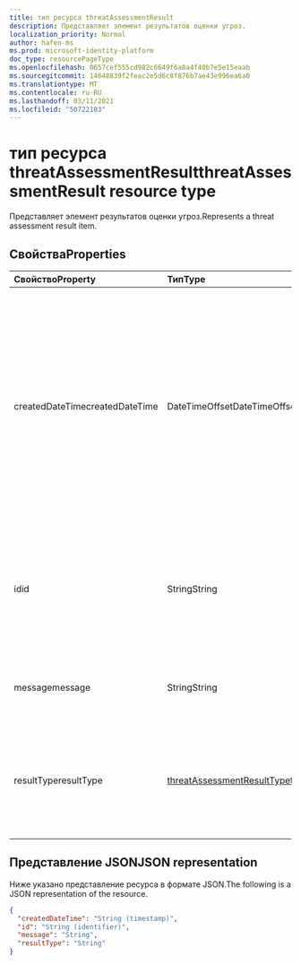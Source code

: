 ```yaml
---
title: тип ресурса threatAssessmentResult
description: Представляет элемент результатов оценки угроз.
localization_priority: Normal
author: hafen-ms
ms.prod: microsoft-identity-platform
doc_type: resourcePageType
ms.openlocfilehash: 0657cef555cd982c6649f6a8a4f40b7e5e15eaab
ms.sourcegitcommit: 14648839f2feac2e5d6c8f876b7ae43e996ea6a0
ms.translationtype: MT
ms.contentlocale: ru-RU
ms.lasthandoff: 03/11/2021
ms.locfileid: "50722103"
---
```

# <a name="threatassessmentresult-resource-type"></a><span data-ttu-id="19f00-103">тип ресурса threatAssessmentResult</span><span class="sxs-lookup"><span data-stu-id="19f00-103">threatAssessmentResult resource type</span></span>

<span data-ttu-id="19f00-104">Представляет элемент результатов оценки угроз.</span><span class="sxs-lookup"><span data-stu-id="19f00-104">Represents a threat assessment result item.</span></span>

## <a name="properties"></a><span data-ttu-id="19f00-105">Свойства</span><span class="sxs-lookup"><span data-stu-id="19f00-105">Properties</span></span>

| <span data-ttu-id="19f00-106">Свойство</span><span class="sxs-lookup"><span data-stu-id="19f00-106">Property</span></span>     | <span data-ttu-id="19f00-107">Тип</span><span class="sxs-lookup"><span data-stu-id="19f00-107">Type</span></span>        | <span data-ttu-id="19f00-108">Описание</span><span class="sxs-lookup"><span data-stu-id="19f00-108">Description</span></span> |
|:-------------|:------------|:------------|
|<span data-ttu-id="19f00-109">createdDateTime</span><span class="sxs-lookup"><span data-stu-id="19f00-109">createdDateTime</span></span>|<span data-ttu-id="19f00-110">DateTimeOffset</span><span class="sxs-lookup"><span data-stu-id="19f00-110">DateTimeOffset</span></span>|<span data-ttu-id="19f00-111">Тип Timestamp представляет сведения о времени и дате с использованием формата ISO 8601 (всегда применяется формат UTC).</span><span class="sxs-lookup"><span data-stu-id="19f00-111">The Timestamp type represents date and time information using ISO 8601 format and is always in UTC time.</span></span> <span data-ttu-id="19f00-112">Например, значение полуночи 1 января 2014 г. в формате UTC: `2014-01-01T00:00:00Z`.</span><span class="sxs-lookup"><span data-stu-id="19f00-112">For example, midnight UTC on Jan 1, 2014 is `2014-01-01T00:00:00Z`.</span></span>|
|<span data-ttu-id="19f00-113">id</span><span class="sxs-lookup"><span data-stu-id="19f00-113">id</span></span>|<span data-ttu-id="19f00-114">String</span><span class="sxs-lookup"><span data-stu-id="19f00-114">String</span></span>|<span data-ttu-id="19f00-115">Идентификатор результатов оценки угроз — это уникальный идентификатор глобального идентификатора (GUID).</span><span class="sxs-lookup"><span data-stu-id="19f00-115">The threat assessment result ID is a globally unique identifier (GUID).</span></span>|
|<span data-ttu-id="19f00-116">message</span><span class="sxs-lookup"><span data-stu-id="19f00-116">message</span></span>|<span data-ttu-id="19f00-117">String</span><span class="sxs-lookup"><span data-stu-id="19f00-117">String</span></span>|<span data-ttu-id="19f00-118">Сообщение результата для каждой оценки угрозы.</span><span class="sxs-lookup"><span data-stu-id="19f00-118">The result message for each threat assessment.</span></span>|
|<span data-ttu-id="19f00-119">resultType</span><span class="sxs-lookup"><span data-stu-id="19f00-119">resultType</span></span>|[<span data-ttu-id="19f00-120">threatAssessmentResultType</span><span class="sxs-lookup"><span data-stu-id="19f00-120">threatAssessmentResultType</span></span>](enums.md#threatassessmentresulttype-values)|<span data-ttu-id="19f00-121">Тип результатов оценки угроз.</span><span class="sxs-lookup"><span data-stu-id="19f00-121">The threat assessment result type.</span></span> <span data-ttu-id="19f00-122">Возможные значения: `checkPolicy`, `rescan`.</span><span class="sxs-lookup"><span data-stu-id="19f00-122">Possible values are: `checkPolicy`, `rescan`.</span></span>|

## <a name="json-representation"></a><span data-ttu-id="19f00-123">Представление JSON</span><span class="sxs-lookup"><span data-stu-id="19f00-123">JSON representation</span></span>

<span data-ttu-id="19f00-124">Ниже указано представление ресурса в формате JSON.</span><span class="sxs-lookup"><span data-stu-id="19f00-124">The following is a JSON representation of the resource.</span></span>

<!-- {
  "blockType": "resource",
  "optionalProperties": [

  ],
  "@odata.type": "microsoft.graph.threatAssessmentResult",
  "keyProperty": "id"
}-->

```json
{
  "createdDateTime": "String (timestamp)",
  "id": "String (identifier)",
  "message": "String",
  "resultType": "String"
}
```

<!-- uuid: 16cd6b66-4b1a-43a1-adaf-3a886856ed98
2019-02-04 14:57:30 UTC -->
<!-- {
  "type": "#page.annotation",
  "description": "threatAssessmentResult resource",
  "keywords": "",
  "section": "documentation",
  "tocPath": ""
}-->

